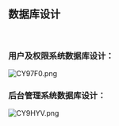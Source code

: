 ## 数据库设计
 
### 用户及权限系统数据库设计：
![CY97F0.png](https://s1.ax1x.com/2018/05/02/CY97F0.png)

### 后台管理系统数据库设计：

![CY9HYV.png](https://s1.ax1x.com/2018/05/02/CY9HYV.png)
